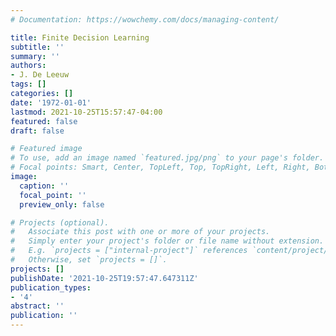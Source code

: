 ```yaml
---
# Documentation: https://wowchemy.com/docs/managing-content/

title: Finite Decision Learning
subtitle: ''
summary: ''
authors:
- J. De Leeuw
tags: []
categories: []
date: '1972-01-01'
lastmod: 2021-10-25T15:57:47-04:00
featured: false
draft: false

# Featured image
# To use, add an image named `featured.jpg/png` to your page's folder.
# Focal points: Smart, Center, TopLeft, Top, TopRight, Left, Right, BottomLeft, Bottom, BottomRight.
image:
  caption: ''
  focal_point: ''
  preview_only: false

# Projects (optional).
#   Associate this post with one or more of your projects.
#   Simply enter your project's folder or file name without extension.
#   E.g. `projects = ["internal-project"]` references `content/project/deep-learning/index.md`.
#   Otherwise, set `projects = []`.
projects: []
publishDate: '2021-10-25T19:57:47.647311Z'
publication_types:
- '4'
abstract: ''
publication: ''
---
```

